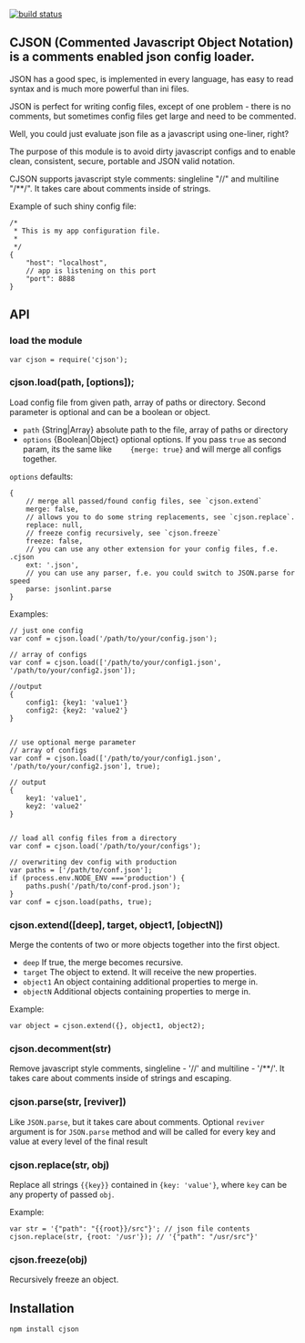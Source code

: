 [![build status](https://secure.travis-ci.org/kof/node-cjson.png)](http://travis-ci.org/kof/node-cjson)
## CJSON (Commented Javascript Object Notation) is a comments enabled json config loader.

JSON has a good spec, is implemented in every language, has easy to read syntax and is much more powerful than ini files.

JSON is perfect for writing config files, except of one problem - there is no comments, but sometimes config files get large and need to be commented.

Well, you could just evaluate json file as a javascript using one-liner, right?

The purpose of this module is to avoid dirty javascript configs and to enable clean, consistent, secure, portable and JSON valid notation.

CJSON supports javascript style comments: singleline "//" and  multiline "/**/". It takes care about comments inside of strings.

Example of such shiny config file:

	/*
	 * This is my app configuration file.
	 *
	 */
	{
		"host": "localhost",
		// app is listening on this port
		"port": 8888
	}


## API

### load the module
	var cjson = require('cjson');

### cjson.load(path, [options]);

Load config file from given path, array of paths or directory. Second parameter is optional and can be a boolean or object.

- `path` {String|Array} absolute path to the file, array of paths or directory
- `options` {Boolean|Object} optional options. If you pass `true` as second param, its the same like `    {merge: true}` and will merge all configs together.


`options` defaults:

	{
		// merge all passed/found config files, see `cjson.extend`
	    merge: false,
	    // allows you to do some string replacements, see `cjson.replace`.
	    replace: null,
	    // freeze config recursively, see `cjson.freeze`
	    freeze: false,
	    // you can use any other extension for your config files, f.e. .cjson
	    ext: '.json',
	    // you can use any parser, f.e. you could switch to JSON.parse for speed
	    parse: jsonlint.parse
	}


Examples:

	// just one config
	var conf = cjson.load('/path/to/your/config.json');

	// array of configs
	var conf = cjson.load(['/path/to/your/config1.json', '/path/to/your/config2.json']);

	//output
	{
		config1: {key1: 'value1'}
		config2: {key2: 'value2'}
	}


	// use optional merge parameter
	// array of configs
	var conf = cjson.load(['/path/to/your/config1.json', '/path/to/your/config2.json'], true);

	// output
	{
		key1: 'value1',
		key2: 'value2'
	}


	// load all config files from a directory
	var conf = cjson.load('/path/to/your/configs');

	// overwriting dev config with production
	var paths = ['/path/to/conf.json'];
	if (process.env.NODE_ENV ==='production') {
		paths.push('/path/to/conf-prod.json');
	}
	var conf = cjson.load(paths, true);

### cjson.extend([deep], target, object1, [objectN])

Merge the contents of two or more objects together into the first object.

- `deep` If true, the merge becomes recursive.
- `target` The object to extend. It will receive the new properties.
- `object1` An object containing additional properties to merge in.
- `objectN` Additional objects containing properties to merge in.

Example:

	var object = cjson.extend({}, object1, object2);

### cjson.decomment(str)

Remove javascript style comments, singleline - '//' and multiline - '/**/'. It takes care
about comments inside of strings and escaping.

### cjson.parse(str, [reviver])

Like `JSON.parse`, but it takes care about comments. Optional `reviver` argument
is for `JSON.parse` method and will be called for every key and value at every level
of the final result

### cjson.replace(str, obj)

Replace all strings `{{key}}` contained in `{key: 'value'}`, where `key` can be any
property of passed `obj`.

Example:

	var str = '{"path": "{{root}}/src"}'; // json file contents
	cjson.replace(str, {root: '/usr'}); // '{"path": "/usr/src"}'

### cjson.freeze(obj)

Recursively freeze an object.


## Installation

	npm install cjson
